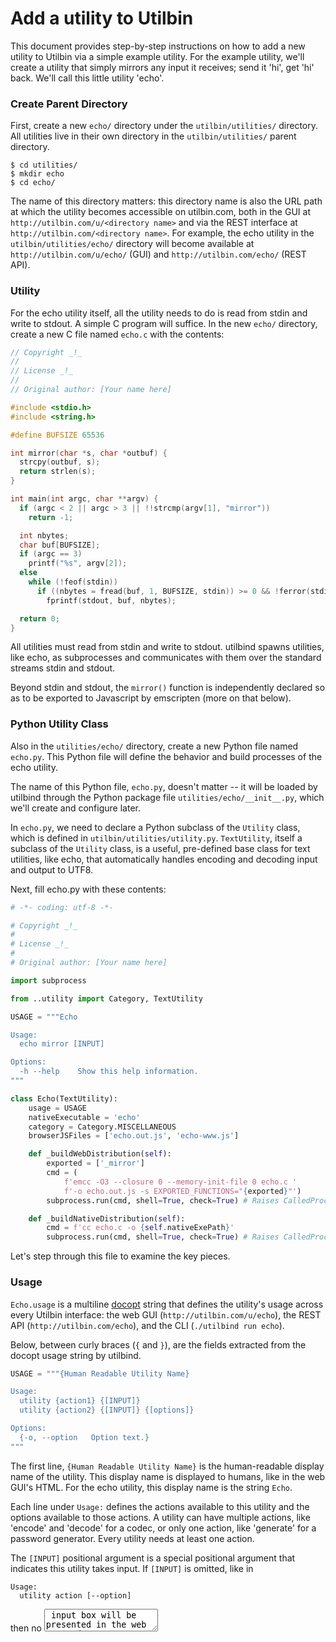 # Add a utility to Utilbin

This document provides step-by-step instructions on how to add a new utility to
Utilbin via a simple example utility. For the example utility, we'll create a
utility that simply mirrors any input it receives; send it 'hi', get 'hi'
back. We'll call this little utility 'echo'.


### Create Parent Directory

First, create a new `echo/` directory under the `utilbin/utilities/`
directory. All utilities live in their own directory in the `utilbin/utilities/`
parent directory.

```console
$ cd utilities/
$ mkdir echo
$ cd echo/
```

The name of this directory matters: this directory name is also the URL path at
which the utility becomes accessible on utilbin.com, both in the GUI at
`http://utilbin.com/u/<directory name>` and via the REST interface at
`http://utilbin.com/<directory name>`. For example, the echo utility in the
`utilbin/utilities/echo/` directory will become available at
`http://utilbin.com/u/echo/` (GUI) and `http://utilbin.com/echo/` (REST API).


### Utility

For the echo utility itself, all the utility needs to do is read from stdin and
write to stdout. A simple C program will suffice. In the new `echo/` directory,
create a new C file named `echo.c` with the contents:

```c
// Copyright _!_
//
// License _!_
//
// Original author: [Your name here]

#include <stdio.h>
#include <string.h>

#define BUFSIZE 65536

int mirror(char *s, char *outbuf) {
  strcpy(outbuf, s);
  return strlen(s);
}

int main(int argc, char **argv) {
  if (argc < 2 || argc > 3 || !!strcmp(argv[1], "mirror"))
    return -1;

  int nbytes;
  char buf[BUFSIZE];
  if (argc == 3)
    printf("%s", argv[2]);
  else
    while (!feof(stdin))
      if ((nbytes = fread(buf, 1, BUFSIZE, stdin)) >= 0 && !ferror(stdin))
        fprintf(stdout, buf, nbytes);

  return 0;
}
```

All utilities must read from stdin and write to stdout. utilbind spawns
utilities, like echo, as subprocesses and communicates with them over the
standard streams stdin and stdout.

Beyond stdin and stdout, the `mirror()` function is independently declared so as
to be exported to Javascript by emscripten (more on that below).


### Python Utility Class

Also in the `utilities/echo/` directory, create a new Python file named
`echo.py`. This Python file will define the behavior and build processes of the
echo utility.

The name of this Python file, `echo.py`, doesn't matter -- it will be loaded by
utilbind through the Python package file `utilities/echo/__init__.py`, which
we'll create and configure later.

In `echo.py`, we need to declare a Python subclass of the `Utility` class, which
is defined in `utilbin/utilities/utility.py`. `TextUtility`, itself a subclass
of the `Utility` class, is a useful, pre-defined base class for text utilities,
like echo, that automatically handles encoding and decoding input and output to
UTF8.

Next, fill echo.py with these contents:

```python
# -*- coding: utf-8 -*-

# Copyright _!_
#
# License _!_
#
# Original author: [Your name here]

import subprocess

from ..utility import Category, TextUtility

USAGE = """Echo

Usage:
  echo mirror [INPUT]

Options:
  -h --help    Show this help information.
"""

class Echo(TextUtility):
    usage = USAGE
    nativeExecutable = 'echo'
    category = Category.MISCELLANEOUS
    browserJSFiles = ['echo.out.js', 'echo-www.js']

    def _buildWebDistribution(self):
        exported = ['_mirror']
        cmd = (
            f'emcc -O3 --closure 0 --memory-init-file 0 echo.c '
            f'-o echo.out.js -s EXPORTED_FUNCTIONS="{exported}"')
        subprocess.run(cmd, shell=True, check=True) # Raises CalledProcessError.

    def _buildNativeDistribution(self):
        cmd = f'cc echo.c -o {self.nativeExePath}'
        subprocess.run(cmd, shell=True, check=True) # Raises CalledProcessError.
```

Let's step through this file to examine the key pieces.


### Usage

`Echo.usage` is a multiline [docopt](http://docopt.org/) string that defines the
utility's usage across every Utilbin interface: the web GUI
(`http://utilbin.com/u/echo`), the REST API (`http://utilbin.com/echo`), and the
CLI (`./utilbind run echo`).

Below, between curly braces (`{` and `}`), are the fields extracted from the
docopt usage string by utilbind.

```python
USAGE = """{Human Readable Utility Name}

Usage:
  utility {action1} {[INPUT]}
  utility {action2} {[INPUT]} {[options]}

Options:
  {-o, --option   Option text.}
"""
```

The first line, `{Human Readable Utility Name}` is the human-readable display
name of the utility. This display name is displayed to humans, like in the web
GUI's HTML. For the echo utility, this display name is the string `Echo`.

Each line under `Usage:` defines the actions available to this utility and the
options available to those actions. A utility can have multiple actions, like
'encode' and 'decode' for a codec, or only one action, like 'generate' for a
password generator. Every utility needs at least one action.

The `[INPUT]` positional argument is a special positional argument that
indicates this utility takes input. If `[INPUT]` is omitted, like in

```
Usage:
  utility action [--option]
```

then no <textarea> input box will be presented in the web GUI and no input data
will be accepted via the CLI or REST API. Utilities without the `[INPUT]`
positional argument usually generate, not process, data. Examples include
password generators, UUID generators, etc.

Options enumerated under `Options:` are made available in the web GUI, CLI, and
REST API. For example

```
Usage:
  password_generator generate [--length <length>]

Options:
  -l <length>, --length=<length>  Password length, in characters [default: 16].
```

adds the `-l` and `--length` options to the `generate` action.

```console
$ curl http://utilbin.com/password_generator/generate?l=5
caluq
```

```console
$ ./utilbind run password_generator generate --length=5
bazut
```

`[options]` is a docopt shortcut option which means all options under
`Options:`.

  > "[options]" is a shortcut that allows to avoid listing all options (from
  > list of options with descriptions) in a pattern.

See the [docopt documentation](http://docopt.org/) for more details on docopt
usage strings.


### Utility Subclass

The `TextUtility` parent class defines the metadata, behavior, and build steps
of the utility.

```python
from ..utility import Category, TextUtility

class Echo(TextUtility):
    usage = USAGE
    nativeExecutable = 'echo'
    category = Category.MISCELLANEOUS
    browserJSFiles = ['echo.out.js', 'echo-www.js']

    def _buildWebDistribution(self):
        exported = ['_mirror']
        cmd = (
            f'emcc -O3 --closure 0 --memory-init-file 0 echo.c '
            f'-o echo.out.js -s EXPORTED_FUNCTIONS="{exported}"')
        subprocess.run(cmd, shell=True, check=True) # Raises CalledProcessError.

    def _buildNativeDistribution(self):
        cmd = f'cc echo.c -o {self.nativeExePath}'
        subprocess.run(cmd, shell=True, check=True) # Raises CalledProcessError.
```

Here are the important attributes and methods:

  - `usage` is the [docopt](http://docopt.org/) usage string.

  - `nativeExecutable` is the name of the native executable, built in
    `_buildNativeDistribution()`, spawned as a subprocess by utilbin.

  - `category` is the appropriate enumeration value to categorize this
    utility. The utility is organized under this category in the web GUI.

  - `browserJSFiles` is a list of all the Javascript files this utility needs to
    run in the browser. These Javascript files are often built, like with
    emscripten, or bundled, like with browserify, in `_buildWebDistribution()`.

  - `_buildWebDistribution()` and `_buildNativeDistribution()` build the
    utility's native executable(s) and web assets, respectively. These methods
    are run via `./utilbind build [...]` command.

See the `Utility` base class in `utilbin/utilities/utility.py`
[here](utilities/utility.py) for more details. The attributes and methods above
are the basics and suffice for simple utilities.


### \_\_init\_\_.py

With echo.py complete, it's time to turn the `echo/` directory into a Python
module and connect it to utilbind.

To do so, create a \_\_init\_\_.py file in the `echo/` directory with the
contents:

```python
# -*- coding: utf-8 -*-

# Copyright _!_
#
# License _!_
#
# Original author: [Your name here]

from .echo import Echo

Utility = Echo
```

The key piece of this \_\_init\_\_.py file is the `Utility` attribute, through
which the `Echo` utility is exported. In this manner, utilbind can discover,
import, and use your new echo utility.


### Final testing

The `echo/` directory is now replete. It's time to build and test the
utility. Build both the web version and the native version with

```console
$ utilbind build echo
```

Once built, test the native version via utilbin's CLI.

```console
$ ./utilbind run echo mirror sup
sup
```

Then via the REST API.

```console
$ curl -d "input=sup" http://127.0.0.1:4337/echo/mirror
sup
```

And finally via the web GUI.

  * http://127.0.0.1:5050/u/echo

And that's it. Congratulations! You've successfully added a utility, with both
web and native versions, to Utilbin.
